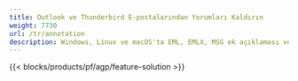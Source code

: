 ```yaml
---
title: Outlook ve Thunderbird E-postalarından Yorumları Kaldırın
weight: 7730
url: /tr/annotation
description: Windows, Linux ve macOS'ta EML, EMLX, MSG ek açıklaması ve yorumları için Ücretsiz Uygulama ve API'ler
---
```


{{< blocks/products/pf/agp/feature-solution >}} 

